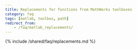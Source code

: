 ```yaml
---
title: Replacements for functions from MathWorks toolboxes
category: faq
tags: [matlab, toolbox, path]
redirect_from:
    - /faq/matlab_replacements/
---
```


{% include /shared/faq/replacements.md %}
